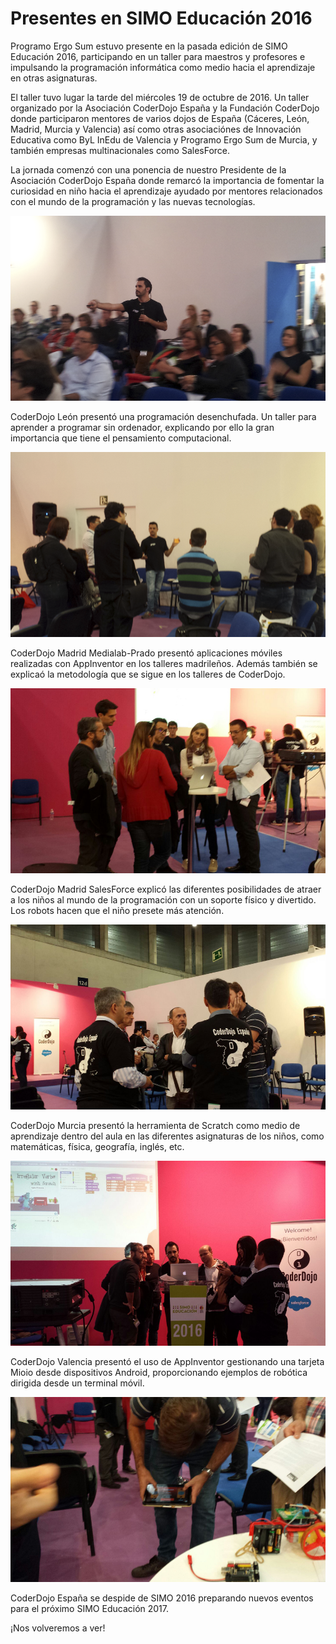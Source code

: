 # Presentes en SIMO Educación 2016

Programo Ergo Sum estuvo presente en la pasada edición de SIMO Educación 2016, participando en un taller para maestros y profesores e impulsando la programación informática como medio hacia el aprendizaje en otras asignaturas.

El taller tuvo lugar la tarde del miércoles 19 de octubre de 2016. Un taller organizado por la Asociación CoderDojo España y la Fundación CoderDojo donde participaron mentores de varios dojos de España (Cáceres, León, Madrid, Murcia y Valencia) así como otras asociaciónes de Innovación Educativa como ByL InEdu de Valencia y Programo Ergo Sum de Murcia, y también empresas multinacionales como SalesForce.

La jornada comenzó con una ponencia de nuestro Presidente de la Asociación CoderDojo España donde remarcó la importancia de fomentar la curiosidad en niño hacia el aprendizaje ayudado por mentores relacionados con el mundo de la programación y las nuevas tecnologías.

![](img/1.png)

CoderDojo León presentó una programación desenchufada. Un taller para aprender a programar sin ordenador, explicando por ello la gran importancia que tiene el pensamiento computacional.

![](img/2.png)

CoderDojo Madrid Medialab-Prado presentó aplicaciones móviles realizadas con AppInventor en los talleres madrileños. Además también se explicaó la metodología que se sigue en los talleres de CoderDojo.

![](img/3.png)

CoderDojo Madrid SalesForce explicó las diferentes posibilidades de atraer a los niños al mundo de la programación con un soporte físico y divertido. Los robots hacen que el niño presete más atención.

![](img/4.png)

CoderDojo Murcia presentó la herramienta de Scratch como medio de aprendizaje dentro del aula en las diferentes asignaturas de los niños, como matemáticas, física, geografía, inglés, etc.

![](img/5.png)

CoderDojo Valencia presentó el uso de AppInventor gestionando una tarjeta Mioio desde dispositivos Android, proporcionando ejemplos de robótica dirigida desde un terminal móvil.

![](img/6.png)

CoderDojo España se despide de SIMO 2016 preparando nuevos eventos para el próximo SIMO Educación 2017.

¡Nos volveremos a ver!
